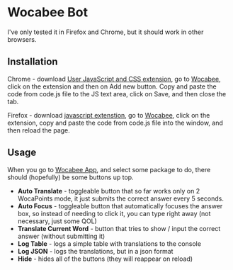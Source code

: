 # Wocabee Bot

I've only tested it in Firefox and Chrome, but it should work in other browsers.

## Installation

Chrome - download [User JavaScript and CSS extension](https://chrome.google.com/webstore/detail/nbhcbdghjpllgmfilhnhkllmkecfmpld), go to [Wocabee](https://wocabee.app/), click on the extension and then on Add new button. Copy and paste the code from code.js file to the JS text area, click on Save, and then close the tab.

Firefox - download [javascript extenstion](https://addons.mozilla.org/en-US/firefox/addon/javascript/), go to [Wocabee](https://wocabee.app/), click on the extension, copy and paste the code from code.js file into the window, and then reload the page.

## Usage

When you go to [Wocabee App](https://wocabee.app/app/), and select some package to do, there should (hopefully) be some buttons up top.

- **Auto Translate** - toggleable button that so far works only on 2 WocaPoints mode, it just submits the correct answer every 5 seconds.
- **Auto Focus** - toggleable button that automatically focuses the answer box, so instead of needing to click it, you can type right away (not necessary, just some QOL)
- **Translate Current Word** - button that tries to show / input the correct answer (without submitting it)
- **Log Table** - logs a simple table with translations to the console
- **Log JSON** - logs the translations, but in a json format
- **Hide** - hides all of the buttons (they will reappear on reload)
